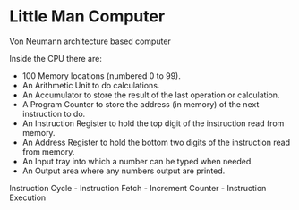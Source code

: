 # Little Man Computer

Von Neumann architecture based computer

Inside the CPU there are:
-  100 Memory locations (numbered 0 to 99).
-  An Arithmetic Unit to do calculations.
-  An Accumulator to store the result of the last operation or calculation.
-  A Program Counter to store the address (in memory) of the next instruction to do.
-  An Instruction Register to hold the top digit of the instruction read from memory.
-  An Address Register to hold the bottom two digits of the instruction read from memory.
-  An Input tray into which a number can be typed when needed.
-  An Output area where any numbers output are printed.

Instruction Cycle
    - Instruction Fetch
    - Increment Counter
    - Instruction Execution
